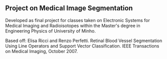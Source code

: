 ## Project on Medical Image Segmentation
Developed as final project for classes taken on Electronic Systems for Medical Imaging and Radioisotopes within the Master's degree in Engineering Physics of University of Minho.

Based off: Elisa Ricci and Renzo Perfetti. Retinal Blood Vessel Segmentation Using Line Operators and Support Vector Classification. IEEE Transactions on Medical 
Imaging, October 2007.
